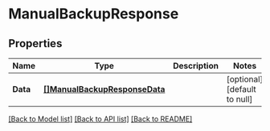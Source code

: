 # ManualBackupResponse

## Properties
Name | Type | Description | Notes
------------ | ------------- | ------------- | -------------
**Data** | [**[]ManualBackupResponseData**](manualBackupResponse_data.md) |  | [optional] [default to null]

[[Back to Model list]](../README.md#documentation-for-models) [[Back to API list]](../README.md#documentation-for-api-endpoints) [[Back to README]](../README.md)

